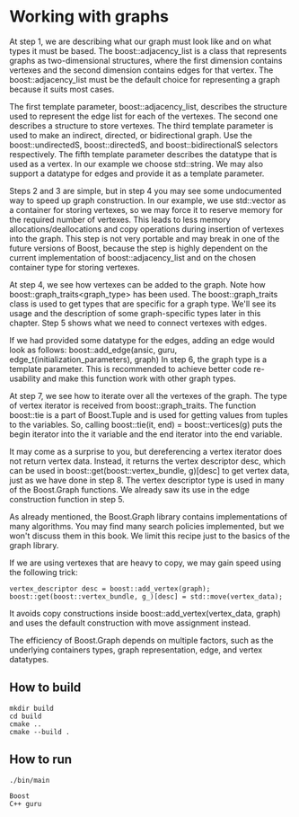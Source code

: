 # Working with graphs

At step 1, we are describing what our graph must look like and on what types it must be based. The boost::adjacency_list is a class that represents graphs as two-dimensional structures, where the first dimension contains vertexes and the second dimension contains edges for that vertex. The boost::adjacency_list must be the default choice for representing a graph because it suits most cases.

The first template parameter, boost::adjacency_list, describes the structure used to represent the edge list for each of the vertexes.
The second one describes a structure to store vertexes.
The third template parameter is used to make an indirect, directed, or bidirectional graph. Use the boost::undirectedS, boost::directedS, and boost::bidirectionalS selectors respectively.
The fifth template parameter describes the datatype that is used as a vertex. In our example we choose std::string. We may also support a datatype for edges and provide it as a template parameter.

Steps 2 and 3 are simple, but in step 4 you may see some undocumented way to speed up graph construction. In our example, we use std::vector as a container for storing vertexes, so we may force it to reserve memory for the required number of vertexes. This leads to less memory allocations/deallocations and copy operations during insertion of vertexes into the graph. This step is not very portable and may break in one of the future versions of Boost, because the step is highly dependent on the current implementation of boost::adjacency_list and on the chosen container type for storing vertexes.

At step 4, we see how vertexes can be added to the graph. Note how boost::graph_traits<graph_type> has been used. The boost::graph_traits class is used to get types that are specific for a graph type. We'll see its usage and the description of some graph-specific types later in this chapter. Step 5 shows what we need to connect vertexes with edges.

If we had provided some datatype for the edges, adding an edge would look as follows: boost::add_edge(ansic, guru, edge_t(initialization_parameters), graph)
In step 6, the graph type is a template parameter. This is recommended to achieve better code re-usability and make this function work with other graph types.

At step 7, we see how to iterate over all the vertexes of the graph. The type of vertex iterator is received from boost::graph_traits. The function boost::tie is a part of Boost.Tuple and is used for getting values from tuples to the variables. So, calling boost::tie(it, end) = boost::vertices(g) puts the begin iterator into the it variable and the end iterator into the end variable.

It may come as a surprise to you, but dereferencing a vertex iterator does not return vertex data. Instead, it returns the vertex descriptor desc, which can be used in boost::get(boost::vertex_bundle, g)[desc] to get vertex data, just as we have done in step 8. The vertex descriptor type is used in many of the Boost.Graph functions. We already saw its use in the edge construction function in step 5.

As already mentioned, the Boost.Graph library contains implementations of many algorithms. You may find many search policies implemented, but we won't discuss them in this book. We limit this recipe just to the basics of the graph library.

If we are using vertexes that are heavy to copy, we may gain speed using the following trick:
```
vertex_descriptor desc = boost::add_vertex(graph);
boost::get(boost::vertex_bundle, g_)[desc] = std::move(vertex_data);
```
It avoids copy constructions inside boost::add_vertex(vertex_data, graph) and uses the default construction with move assignment instead.

The efficiency of Boost.Graph depends on multiple factors, such as the underlying containers types, graph representation, edge, and vertex datatypes.

## How to build
```
mkdir build
cd build
cmake ..
cmake --build .
```

## How to run
```
./bin/main

Boost
C++ guru

```